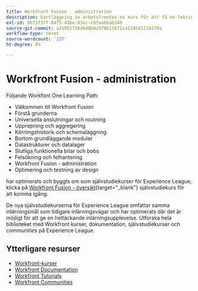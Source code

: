 ```yaml
---
title: Workfront Fusion - administration
description: kartläggning av arbetsfronten en kurs för att få se lektionskurser
exl-id: 9bf3f37f-8475-43be-93ac-c0faabbab340
source-git-commit: a35951f56d4d0b0c978b11671ca119541234270a
workflow-type: tm+mt
source-wordcount: '137'
ht-degree: 0%

---
```


# Workfront Fusion - administration

Följande Workfont One Learning Path:

* Välkommen till Workfront Fusion
* Förstå grunderna
* Universella anslutningar och routning
* Upprepning och aggregering
* Körningshistorik och schemaläggning
* Bortom grundläggande moduler
* Datastrukturer och datalager
* Slutliga funktionella bitar och bobs
* Felsökning och felhantering
* Workfront Fusion - administration
* Optimering och testning av design

har optimerats och byggts om som självstudiekurser för Experience League, klicka på [Workfront Fusion - översikt](https://experienceleague.adobe.com/docs/workfront-learn/tutorials-workfront/fusion/welcome-to-workfront-fusion/workfront-fusion-overview.html?lang=en){target="_blank"} självstudiekurs för att komma igång.

De nya självstudiekurserna för Experience League omfattar samma inlärningsmål som tidigare inlärningsvägar och har optimerats där det är möjligt för att ge en heltäckande inlärningsupplevelse.  Utforska hela biblioteket med Workfront kurser, dokumentation, självstudiekurser och communities på Experience League.

## Ytterligare resurser

* [Workfront-kurser](https://experienceleague.adobe.com/?lang=en&amp;Solution=Workfront#courses)
* [Workfront Documentation](https://experienceleague.adobe.com/docs/workfront.html)
* [Workfront Tutorials](https://experienceleague.adobe.com/docs/workfront-learn/tutorials-workfront/home.html)
* [Workfront Communities](https://experienceleaguecommunities.adobe.com/t5/workfront/ct-p/workfront)
